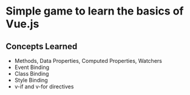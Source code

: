 # Simple game to learn the basics of Vue.js

## Concepts Learned

- Methods, Data Properties, Computed Properties, Watchers
- Event Binding
- Class Binding
- Style Binding
- v-if and v-for directives
